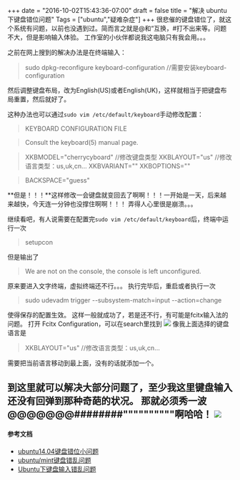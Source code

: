 +++
date = "2016-10-02T15:43:36-07:00"
draft = false
title = "解决 ubuntu 下键盘错位问题"
Tags = ["ubuntu","疑难杂症"]
+++
很悲催的键盘错位了，就这个系统有问题，以前也没遇到过。简而言之就是@和“互换，#打不出来等。问题不大，但是影响输入体验。
工作室的小伙伴都说我这电脑只有我会用。。。

之前在网上搜到的解决办法是在终端输入：
>sudo dpkg-reconfigure keyboard-configuration
//需要安装keyboard-configuration<!--more-->

然后调整键盘布局，改为English(US)或者English(UK)，这样就相当于把键盘布局重置，然后就好了。

这种办法也可以通过`sudo vim /etc/default/keyboard`手动修改配置：
> KEYBOARD CONFIGURATION FILE

> Consult the keyboard(5) manual page.

> XKBMODEL="cherrycyboard" //修改键盘类型
XKBLAYOUT="us" //修改语言类型：us,uk,cn...
XKBVARIANT=""
XKBOPTIONS=""

> BACKSPACE="guess"

**但是！！！**这样修改一会键盘就变回去了啊啊！！！一开始是一天，后来越来越快，今天连一分钟也没撑住啊啊！！！
弄得人心里很是崩溃。。。

继续看吧，有人说需要在配置完`sudo vim /etc/default/keyboard`后，终端中运行一次
>setupcon

但是输出了

>We are not on the console, the console is left unconfigured.

原来要进入文字终端，虚拟终端还不行。。。
执行完毕后，重启或者执行一次
>sudo udevadm trigger --subsystem-match=input --action=change

使得保存的配置生效。
这样一般就成功了，若是还不行，有可能是fcitx输入法的问题。
打开 Fcitx Configuration，可以在search里找到
![](https://c1.staticflickr.com/4/3766/33457473611_5ab96b6472_b.jpg)
像我上面选择的键盘语言是
>XKBLAYOUT="us" //修改语言类型：us,uk,cn...

需要把当前语言移动到最上面，没有的话就添加一个。

到这里就可以解决大部分问题了，至少我这里键盘输入还没有回弹到那种奇葩的状况。
那就必须秀一波@@@@@@@########""""""""""啊哈哈！
![](https://c1.staticflickr.com/4/3666/33457496511_69a2c3bdae_z.jpg)
---
#### 参考文档
 - [ubuntu14.04键盘错位小问题](http://www.linuxdiyf.com/linux/16832.html) 
 - [ubuntu/mint键盘错乱问题](http://www.linuxdiyf.com/linux/17450.html)
 - [Ubuntu下键盘输入错乱问题](http://blog.csdn.net/cc7756789w/article/details/50661992)  

